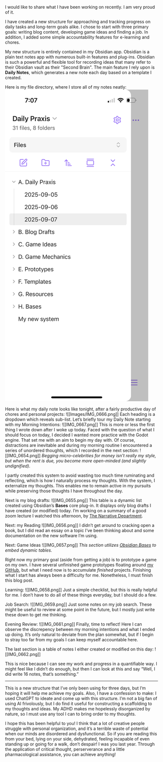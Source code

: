 I would like to share what I have been working on recently. I am very proud of it.

I have created a new structure for approaching and tracking progress on daily tasks and long-term goals alike. I chose to start with three primary goals: writing blog content, developing game ideas and finding a job. In addition, I added some simple accountability features for e-learning and chores.

My new structure is entirely contained in my Obsidian app. Obsidian is a plain text notes app with numerous built-in features and plug-ins. Obsidian is such a powerful and flexible tool for recording ideas that many refer to their Obsidian vault as their "Second Brain". The main feature I rely upon is **Daily Notes**, which generates a new note each day based on a template I created.

Here is my file directory, where I store all of my notes neatly:
![](Images/IMG_0665.png)

Here is what my daily note looks like tonight, after a fairly productive day of chores and personal projects:
![[Images/IMG_0666.png]]
Each heading is a dropdown which reveals  sub-list. Let’s briefly tour my Daily Note starting with my Morning Intentions:
![[IMG_0667.png]]
This is more or less the first thing I wrote down after I woke up today. Faced with the question of what I should focus on today, I decided I wanted more practice with the Godot engine. That set me with an aim to begin my day with. Of course, distractions are inevitable and during my morning routine I encountered a series of unordered thoughts, which I recorded in the next section:
![[IMG_0654.png]]
*Begging micro-celebrities for money isn’t really my style, but when the rent is due, you become more open-minded (and slightly undignified).*

I partly created this system to avoid wasting too much time ruminating and reflecting, which is how I naturally process my thoughts. With the system, I externalize my thoughts. This enables me to remain active in my pursuits while preserving those thoughts I have throughout the day.

Next is my blog drafts:
![[IMG_0655.png]]
This table is a dynamic list created using Obsidian’s **Bases** core plug-in. It displays only blog drafts I have created (or modified) today. I’m working on a summary of a good zoom lecture I watched this afternoon, by [The Narrative Department](thenarrativedepartment.com).

Next: my Reading
![[IMG_0656.png]]
I didn’t get around to cracking open a book, but I did read an essay on a topic I’ve been thinking about and some documentation on the new software I’m using.

Next: Game Ideas
![[IMG_0657.png]]
*This section utilizes [Obsidian Bases](https://help.obsidian.md/bases) to embed dynamic tables.*

Right now my primary goal (aside from getting a job) is to prototype a game on my own. I have several unfinished game prototypes floating around [my GitHub](https://github.com/dtedt), but what I need now is to accumulate _finished_ projects. Finishing what I start has always been a difficulty for me. Nonetheless, I must finish this blog post.

Learning:
![[IMG_0658.png]]
Just a simple checklist, but this is really helpful for me. I don’t have to do all of these things everyday, but I should do a few.

Job Search:
![[IMG_0659.png]]
Just some notes on my job search. These might be useful to review at some point in the future, but I mostly just write these down to get me thinking.

Evening Review:
![[IMG_0661.png]]
Finally, time to reflect! Here I can observe the discrepency between my morning intentions and what I ended up doing. It’s only natural to deviate from the plan somewhat, but if I begin to stray too far from my goals I can keep myself accountable here.

The last section is a table of notes I either created or modified on this day:
![[IMG_0662.png]]

This is nice because I can see my work and progress in a quantifiable way. I might feel like I didn’t do enough, but then I can look at this and say “Well, I did write 16 notes, that’s something.”

---

This is a new structure that I’ve only been using for three days, but I’m hoping it will help me achieve my goals. Also, I have a confession to make: I used ChatGPT to ideate and come up with this structure. I’m not a big fan of using AI frivolously, but I do find it useful for constructing a scaffolding to my thoughts and ideas. My ADHD makes me hopelessly disorganized by nature, so I must use any tool I can to bring order to my thoughts.

I hope this has been helpful to you! I think that a lot of creative people struggle with personal organization, and it’s a terrible waste of potential when our minds are disordered and dysfunctional. So if you are reading this from your bed, lying on your side, dehydrated, feeling incapable of even standing up or going for a walk, don’t despair! I was you last year. Through the application of critical thought, perserverance and a little pharmacological assistance, you can achieve anything!

